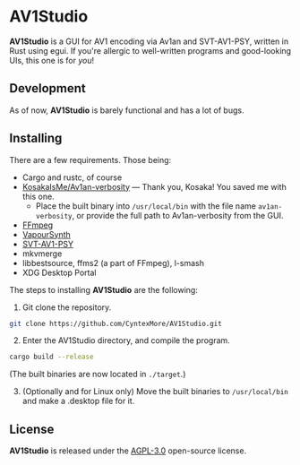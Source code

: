 # AV1Studio

**AV1Studio** is a GUI for AV1 encoding via Av1an and SVT-AV1-PSY, written in Rust using egui. If you're allergic to well-written programs and good-looking UIs, this one is for *you*!

## Development

As of now, **AV1Studio** is barely functional and has a lot of bugs.

## Installing

There are a few requirements. Those being:

* Cargo and rustc, of course
* [KosakaIsMe/Av1an-verbosity](https://github.com/KosakaIsMe/Av1an-verbosity) — Thank you, Kosaka! You saved me with this one.
  * Place the built binary into `/usr/local/bin` with the file name `av1an-verbosity`, or provide the full path to Av1an-verbosity from the GUI.
* [FFmpeg](https://ffmpeg.org/download.html)
* [VapourSynth](https://github.com/vapoursynth/vapoursynth/releases)
* [SVT-AV1-PSY](https://github.com/psy-ex/svt-av1-psy)
* mkvmerge
* libbestsource, ffms2 (a part of FFmpeg), l-smash
* XDG Desktop Portal

The steps to installing **AV1Studio** are the following:

1. Git clone the repository.

```bash
git clone https://github.com/CyntexMore/AV1Studio.git
```

2. Enter the AV1Studio directory, and compile the program.

```bash
cargo build --release
```
(The built binaries are now located in `./target`.)

3. (Optionally and for Linux only) Move the built binaries to `/usr/local/bin` and make a .desktop file for it.

## License

**AV1Studio** is released under the [AGPL-3.0](https://github.com/CyntexMore/AV1Studio/blob/main/LICENSE) open-source license.
